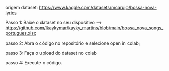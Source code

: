 origem dataset: https://www.kaggle.com/datasets/mcarujo/bossa-nova-lyrics

Passo 1: Baixe o dataset no seu dispositivo --> https://github.com/lkaykymar/kayky_martins/blob/main/bossa_nova_songs_portugues.xlsx

passo 2: Abra o código no repositório e selecione open in colab;

passo 3: Faça o upload do dataset no colab

passo 4: Execute o código.
